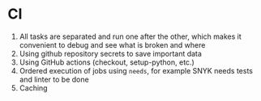 # CI

1. All tasks are separated and run one after the other, which makes it convenient to debug and see what is broken and where
2. Using github repository secrets to save important data
3. Using GitHub actions (checkout, setup-python, etc.)
4. Ordered execution of jobs using `needs`, for example SNYK needs tests and linter to be done
5. Caching

